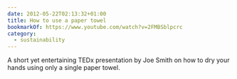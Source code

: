 ```yaml
---
date: 2012-05-22T02:13:32+01:00
title: How to use a paper towel
bookmarkOf: https://www.youtube.com/watch?v=2FMBSblpcrc
category:
  - sustainability
---
```


A short yet entertaining TEDx presentation by Joe Smith on how to dry your hands using only a single paper towel.
